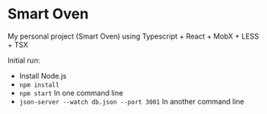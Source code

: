 # Smart Oven

My personal project (Smart Oven) using Typescript + React + MobX + LESS + TSX

Initial run:

* Install Node.js
* `npm install`
* `npm start` In one command line
* `json-server --watch db.json --port 3001` In another command line
